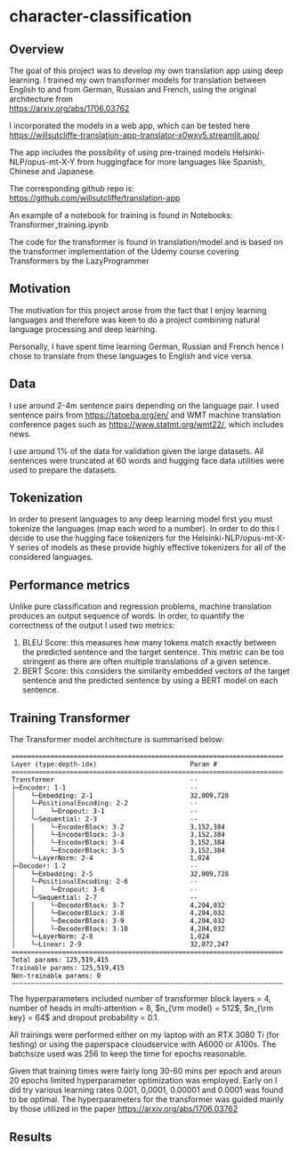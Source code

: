 # character-classification

## Overview

The goal of this project was to develop my own translation app using deep learning. I trained my own transformer models for translation between English to and from German, Russian and French, using the original architecture from  
https://arxiv.org/abs/1706.03762

I incorporated the models in a web app, which can be tested here
https://willsutcliffe-translation-app-translator-x0wxy5.streamlit.app/

The app includes the possibility of using pre-trained models  Helsinki-NLP/opus-mt-X-Y from huggingface for more languages like Spanish, Chinese and Japanese.

The corresponding github repo is:
https://github.com/willsutcliffe/translation-app

An example of a notebook for training is found in Notebooks:
Transformer\_training.ipynb

The code for the transformer is found in translation/model and is based on the transformer implementation of the Udemy course covering Transformers by
the LazyProgrammer

## Motivation

The motivation for this project arose from the fact that I enjoy learning languages and therefore was keen to do a project combining natural language processing and deep learning. 

Personally, I have spent time learning German, Russian and French hence I chose to translate from these languages to English and vice versa.

## Data

I use around 2-4m sentence pairs depending on the language pair. I used sentence pairs from https://tatoeba.org/en/ and WMT machine translation conference pages such as https://www.statmt.org/wmt22/, which includes news.

I use around 1\% of the data for validation given the large datasets. All sentences were truncated at 60 words and hugging face data utilities were used to prepare the datasets.  

## Tokenization

In order to present languages to any deep learning model first you must tokenize the languages (map each word to a number). In order to do this
I decide to use the hugging face tokenizers for the Helsinki-NLP/opus-mt-X-Y series of models as these provide highly effective tokenizers for all
of the considered languages.

## Performance metrics

Unlike pure classification and regression problems, machine translation produces an output sequence of words. In order, to quantify the correctness of the output I used two metrics:
1. BLEU Score: this measures how many tokens match exactly between the predicted sentence and the target sentence. This metric can be too stringent as there are often  multiple translations of a given setence.
2. BERT Score: this considers the similarity embedded vectors of the target sentence and the predicted sentence by using a BERT model on each sentence.

## Training Transformer

The Transformer model architecture is summarised below:

<p float="left">
  <img src="images/model.png" width="600" />
</p>

The hyperparameters included number of transformer block layers = 4, number of heads in multi-attention = 8, $n_{\rm model} = 512$, $n_{\rm key} = 64$ and dropout probability = 0.1. 

All trainings were performed either on my laptop with an RTX 3080 Ti (for testing) or using the paperspace cloudservice with A6000 or A100s. The batchsize used was 256 to keep the time for epochs 
reasonable.

Given that training times were fairly long 30-60 mins per epoch and aroun 20 epochs limited hyperparameter optimization was employed. Early on I did try various learning rates 0.001, 0,0001, 0.00001 and 0.0001 was found to be optimal. The hyperparameters for the transformer was guided mainly by those utilized in the paper https://arxiv.org/abs/1706.03762


## Results



